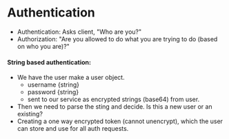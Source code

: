 # Authentication

- Authentication: Asks client, "Who are you?"
- Authorization: "Are you allowed to do what you are trying to do (based on who you are)?"

#### String based authentication:
- We have the user make a user object.
  - username {string}
  - password {string}
  - sent to our service as encrypted strings (base64) from user.
- Then we need to parse the sting and decide. Is this a new user or an existing?
- Creating a one way encrypted token (cannot unencrypt), which the user can store and use for all auth requests. 